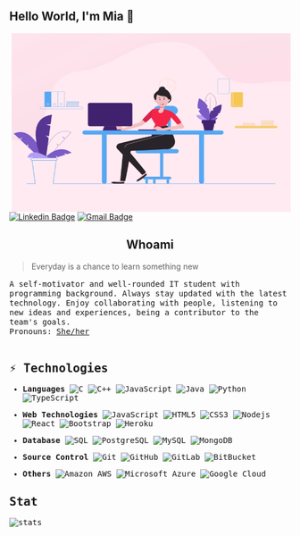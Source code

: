 ## Hello World, I'm Mia 👋

 <img align="right" alt="GIF" src="https://github.com/tknle/tknle/blob/main/coder.gif?raw=true" width="500" height="320" />


[![Linkedin Badge](https://img.shields.io/badge/-miale-blue?style=flat-square&logo=Linkedin&logoColor=white&link=https://www.linkedin.com//in/miale/)](https://www.linkedin.com/in/miale/)
[![Gmail Badge](https://img.shields.io/badge/-tknle1@myseneca.ca-c14438?style=flat-square&logo=Gmail&logoColor=white&link=mailto:tknle1@myseneca.ca)](mailto:tknle1@myseneca.ca)


<h2 align="center"> Whoami</h2>
<p align="center">
  <blockquote> Everyday is a chance to learn something new </blockquote>
  <samp>A self-motivator and well-rounded IT student with programming background. Always stay updated with the latest technology. Enjoy collaborating with people, listening to new ideas and experiences, being a contributor to the team's goals. 
  </samp>
  <br>
  <samp> Pronouns: <a href="https://www.mypronouns.org/she-her"> She/her </a>
  <br> <br>
<!--   <img src="" alt="https://github.com/tknle" /> -->
</p>

## ⚡ Technologies

* __Languages__  ![C](https://img.shields.io/badge/-C-blueviolet?style=flat-square&logo=c)
![C++](https://img.shields.io/badge/-C++-00599C?style=flat-square&logo=c)
![JavaScript](https://img.shields.io/badge/-JavaScript-black?style=flat-square&logo=javascript)
![Java](https://img.shields.io/badge/-java-E34A86?style=flat-square&logo=java)
![Python](https://img.shields.io/badge/-Python-black?style=flat-square&logo=Python)
![TypeScript](https://img.shields.io/badge/-TypeScript-007ACC?style=flat-square&logo=typescript)

* __Web Technologies__ ![JavaScript](https://img.shields.io/badge/-JavaScript-black?style=flat-square&logo=javascript)
![HTML5](https://img.shields.io/badge/-HTML5-E34F26?style=flat-square&logo=html5&logoColor=white)
![CSS3](https://img.shields.io/badge/-CSS3-1572B6?style=flat-square&logo=css3)
![Nodejs](https://img.shields.io/badge/-Nodejs-black?style=flat-square&logo=Node.js)
![React](https://img.shields.io/badge/-React-black?style=flat-square&logo=react)
![Bootstrap](https://img.shields.io/badge/-Bootstrap-563D7C?style=flat-square&logo=bootstrap)
![Heroku](https://img.shields.io/badge/-Heroku-430098?style=flat-square&logo=heroku)

* __Database__ ![SQL](https://img.shields.io/badge/-SQL-black?style=flat-square&logo=sql)
![PostgreSQL](https://img.shields.io/badge/-PostgreSQL-336791?style=flat-square&logo=postgresql)
![MySQL](https://img.shields.io/badge/-MySQL-black?style=flat-square&logo=mysql)
![MongoDB](https://img.shields.io/badge/-MongoDB-black?style=flat-square&logo=mongodb)

* __Source Control__ ![Git](https://img.shields.io/badge/-Git-black?style=flat-square&logo=git)
![GitHub](https://img.shields.io/badge/-GitHub-181717?style=flat-square&logo=github)
![GitLab](https://img.shields.io/badge/-GitLab-FCA121?style=flat-square&logo=gitlab)
![BitBucket](https://img.shields.io/badge/-BitBucket-darkblue?style=flat-square&logo=bitbucket)

* __Others__ ![Amazon AWS](https://img.shields.io/badge/Amazon%20AWS-232F3E?style=flat-square&logo=amazon-aws)
![Microsoft Azure](https://img.shields.io/badge/Microsoft%20Azure-232F7E?style=flat-square&logo=microsoft-azure)
![Google Cloud](https://img.shields.io/badge/Google%20Cloud-black?style=flat-square&logo=google-cloud)

## Stat

![stats](https://github-readme-stats.char-al.vercel.app/api?username=tknle&show_icons=true&count_private=true&theme=tokyonight)
